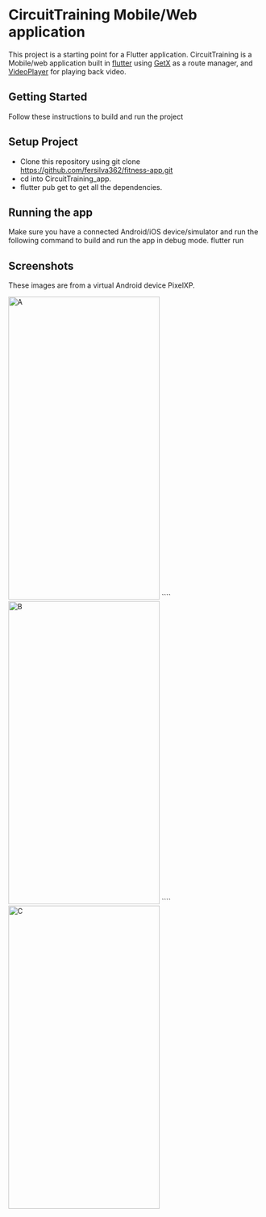 # CircuitTraining Mobile/Web application

This project is a starting point for a Flutter application. CircuitTraining is a Mobile/web application built in [flutter](https://flutter.dev/?gclid=CjwKCAjw3oqoBhAjEiwA_UaLtjMOM-9oW1E0kgXzdbBEu78dUJy5AziNKSh4F7gr_mlctzlfvtXW6hoCiAcQAvD_BwE&gclsrc=aw.ds) using [GetX](https://pub.dev/packages/get) as a route manager, and [VideoPlayer](https://pub.dev/packages/video_player) for playing back video.

## Getting Started
Follow these instructions to build and run the project

## Setup Project
-	Clone this repository using git clone https://github.com/fersilva362/fitness-app.git 
-	cd into CircuitTraining_app.
-	flutter pub get to get all the dependencies.
  
## Running the app
Make sure you have a connected Android/iOS device/simulator and run the following command to build and run the app in debug mode.
flutter run

## Screenshots 
These images are from a virtual Android device PixelXP.

<img src="https://github.com/fersilva362/fitness-app/assets/78646102/53223aa0-03c8-4527-a0ec-684eaba98201" alt="A" style="height: 600px; width:300px;"/>
````
<img src="[https://github.com/fersilva362/fitness-app/assets/78646102/43059b74-e5c6-47ef-a7c9-392cfe175869](https://github.com/fersilva362/fitness-app/assets/78646102/b963f05d-8696-4b83-8bbb-87a12f79019b)" alt="B" style="height: 600px; width:300px;"/>
````
<img src="https://github.com/fersilva362/fitness-app/assets/78646102/648c3f23-2e4a-443f-849e-220c0e5ece40" alt="C" style="height: 600px; width:300px;"/>






